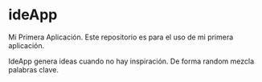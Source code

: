 # ideApp
Mi Primera Aplicación.
Este repositorio es para el uso de mi primera aplicación.

IdeApp genera ideas cuando no hay inspiración. 
De forma random mezcla palabras clave.
